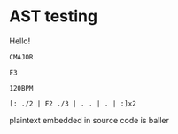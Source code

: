 # AST testing

Hello!

```
CMAJOR

F3

120BPM

[: ./2 | F2 ./3 | . . | . | :]x2
```

plaintext embedded in source code is baller

